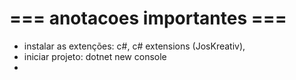 # === anotacoes importantes ===

- instalar as extenções: c#, c# extensions (JosKreativ), 
- iniciar projeto: dotnet new console
- 